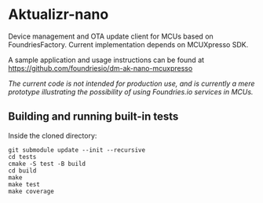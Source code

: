# Aktualizr-nano

Device management and OTA update client for MCUs based on FoundriesFactory.
Current implementation depends on MCUXpresso SDK.

A sample application and usage instructions can be found at
https://github.com/foundriesio/dm-ak-nano-mcuxpresso

*The current code is not intended for production use, and is currently a mere
prototype illustrating the possibility of using Foundries.io services in MCUs.*

Building and running built-in tests
-----------------------------------
Inside the cloned directory:
```
git submodule update --init --recursive
cd tests
cmake -S test -B build
cd build
make
make test
make coverage
```
